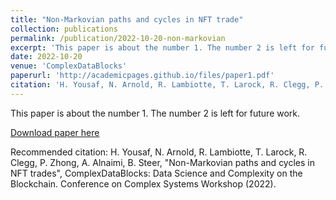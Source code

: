 ```yaml
---
title: "Non-Markovian paths and cycles in NFT trade"
collection: publications
permalink: /publication/2022-10-20-non-markovian
excerpt: 'This paper is about the number 1. The number 2 is left for future work.'
date: 2022-10-20
venue: 'ComplexDataBlocks'
paperurl: 'http://academicpages.github.io/files/paper1.pdf'
citation: 'H. Yousaf, N. Arnold, R. Lambiotte, T. Larock, R. Clegg, P. Zhong, A. Alnaimi, B. Steer. (2022). &quot;Non-Markovian paths and cycles in NFT trades. &quot; ComplexDataBlocks: Data Science and Complexity on the Blockchain. Conference on Complex Systems Workshop (2022). 1(1).'
---
```

This paper is about the number 1. The number 2 is left for future work.

[Download paper here](http://academicpages.github.io/files/paper1.pdf)

Recommended citation: H. Yousaf, N. Arnold, R. Lambiotte, T. Larock, R. Clegg, P. Zhong, A. Alnaimi, B. Steer, "Non-Markovian paths and cycles in NFT trades", ComplexDataBlocks: Data Science and Complexity on the Blockchain. Conference on Complex Systems Workshop (2022). 